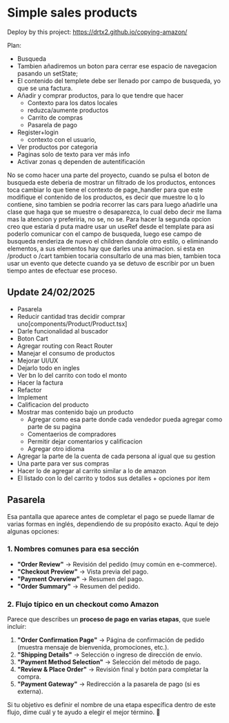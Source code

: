# Simple sales products

Deploy by this project: https://drtx2.github.io/copying-amazon/

Plan:
- Busqueda
 - Tambien añadiremos un boton para cerrar ese espacio de navegacion pasando un setState; 
- El contenido del templete debe ser llenado por campo de busqueda, yo que se una factura. 
- Añadir y comprar productos, para lo que tendre que hacer 
    - Contexto para los datos locales 
    - reduzca/aumente productos  
    - Carrito de compras
    - Pasarela de pago 
- Register+login
    - contexto con el usuario,
- Ver productos por categoria
- Paginas solo de texto para ver más info
- Activar zonas q dependen de autentificación

No se como hacer una parte del proyecto, cuando se pulsa el boton de busqueda este deberia de mostrar un filtrado de los productos, entonces toca cambiar lo que tiene el contexto de page_handler para que este modifique el contenido de los productos, es decir que muestre lo q lo contiene, sino tambien se podria recorrer las cars para luego añadirle una clase que haga que se muestre o desaparezca, lo cual debo decir me llama mas la atencion y preferiria, no se, no se.
Para hacer la segunda opcion creo que estaria d puta madre usar un useRef desde el template para asi poderlo comunicar con el campo de busqueda, luego ese campo de busqueda renderiza de nuevo el children dandole otro estilo, o eliminando elementos, a sus elementos hay que darles una animacion. si esta en /product o /cart tambien tocaria consultarlo de una mas bien, tambien toca usar un evento que detecte cuando ya se detuvo de escribir por un buen tiempo antes de efectuar ese proceso.

## Update 24/02/2025
- Pasarela
- Reducir cantidad tras decidir comprar uno[components/Product/Product.tsx]
- Darle funcionalidad al buscador
- Boton Cart
- Agregar routing con React Router
- Manejar el consumo de productos
- Mejorar UI/UX 
- Dejarlo todo en ingles
- Ver bn lo del carrito con todo el monto
- Hacer la factura
- Refactor
- Implement
- Calificacion del producto
- Mostrar mas contenido bajo un producto
  - Agregar como esa parte donde cada vendedor pueda agregar como parte de su pagina
  - Comentaerios de compradores
  - Permitir dejar comentarios y calificacion
  - Agregar otro idioma
- Agregar la parte de la cuenta de cada persona al igual que su gestion
- Una parte para ver sus compras
- Hacer lo de agregar al carrito similar a lo de amazon
- El listado con lo del carrito y  todos sus detalles + opciones por item

## Pasarela

Esa pantalla que aparece antes de completar el pago se puede llamar de varias formas en inglés, dependiendo de su propósito exacto. Aquí te dejo algunas opciones:  

### **1. Nombres comunes para esa sección**  
- **"Order Review"** → Revisión del pedido (muy común en e-commerce).  
- **"Checkout Preview"** → Vista previa del pago.  
- **"Payment Overview"** → Resumen del pago.  
- **"Order Summary"** → Resumen del pedido.  

### **2. Flujo típico en un checkout como Amazon**  
Parece que describes un **proceso de pago en varias etapas**, que suele incluir:  
1. **"Order Confirmation Page"** → Página de confirmación de pedido (muestra mensaje de bienvenida, promociones, etc.).  
2. **"Shipping Details"** → Selección o ingreso de dirección de envío.  
3. **"Payment Method Selection"** → Selección del método de pago.  
4. **"Review & Place Order"** → Revisión final y botón para completar la compra.  
5. **"Payment Gateway"** → Redirección a la pasarela de pago (si es externa).  

Si tu objetivo es definir el nombre de una etapa específica dentro de este flujo, dime cuál y te ayudo a elegir el mejor término. 🚀
